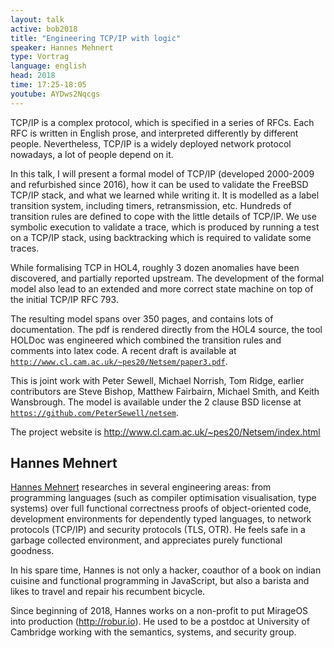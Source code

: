 ```yaml
---
layout: talk
active: bob2018
title: "Engineering TCP/IP with logic"
speaker: Hannes Mehnert
type: Vortrag
language: english
head: 2018
time: 17:25-18:05
youtube: AYDws2Nqcgs
---
```


TCP/IP is a complex protocol, which is specified in a series of RFCs.
Each RFC is written in English prose, and interpreted differently by
different people.  Nevertheless, TCP/IP is a widely deployed network
protocol nowadays, a lot of people depend on it.

In this talk, I will present a formal model of TCP/IP (developed
2000-2009 and refurbished since 2016), how it can be used to validate
the FreeBSD TCP/IP stack, and what we learned while writing it.  It is
modelled as a label transition system, including timers, retransmission,
etc.  Hundreds of transition rules are defined to cope with the little
details of TCP/IP.  We use symbolic execution to validate a trace, which
is produced by running a test on a TCP/IP stack, using backtracking
which is required to validate some traces.

While formalising TCP in HOL4, roughly 3 dozen anomalies have been
discovered,
and partially reported upstream.  The development of the formal model also
lead to an extended and more correct state machine on top of the initial
TCP/IP
RFC 793.

The resulting model spans over 350 pages, and contains lots of
documentation.  The pdf is rendered directly from the HOL4 source, the
tool HOLDoc was engineered which combined the transition rules and
comments into latex code.  A recent draft is available at
[`http://www.cl.cam.ac.uk/~pes20/Netsem/paper3.pdf`](http://www.cl.cam.ac.uk/~pes20/Netsem/paper3.pdf).

This is joint work with Peter Sewell, Michael Norrish, Tom Ridge,
earlier contributors are Steve Bishop, Matthew Fairbairn, Michael
Smith, and Keith Wansbrough.  The model is available under the 2
clause BSD license at
[`https://github.com/PeterSewell/netsem`](https://github.com/PeterSewell/netsem).

The project website is http://www.cl.cam.ac.uk/~pes20/Netsem/index.html

## Hannes Mehnert

[Hannes Mehnert](https://hannes.nqsb.io) researches in several
engineering areas: from programming languages (such as compiler
optimisation visualisation, type systems) over full functional
correctness proofs of object-oriented code, development environments
for dependently typed languages, to network protocols (TCP/IP) and
security protocols (TLS, OTR).  He feels safe in a garbage collected
environment, and appreciates purely functional goodness.

In his spare time, Hannes is not only a hacker, coauthor of a book on
indian cuisine and functional programming in JavaScript, but also a
barista and likes to travel and repair his recumbent bicycle.

Since beginning of 2018, Hannes works on a non-profit to put MirageOS
into production (http://robur.io).  He used to be a postdoc at
University of Cambridge working with the semantics, systems, and
security group.


